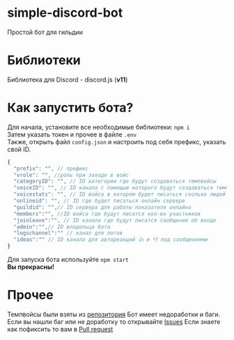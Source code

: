 # simple-discord-bot
Простой бот для гильдии

# Библиотеки
Библиотека для Discord - discord.js (**v11**)

# Как запустить бота? 
Для начала, установите все необходимые библиотеки: ``npm i`` <br>
Затем указать токен и прочее в файле ``.env`` <br>
Также, открыть файл ``config.json`` и настроить под себя префикс, указать свой ID. <br>
  ```js
  {
    "prefix": "", // префикс
    "vrole": "", //роль при заходе в войс
    "categoryID": "", // ID категории где будут создаваться темпвойсы
    "voiceID": "", // ID канала с помощью которого будут создаваться темпвойсы
    "voicestats": "", // ID войса в котором будет писаться сколько людей в войсе
    "onlineid": "", // ID где будет писаться онлайн сервере
    "guildid": "",// ID сервера для работы показателя онлайна
    "members":"", //ID войса где будут писатся кол-во участников
    "joinleave":"", // ID канала где будут писатся сообщения об входе
    "admin":"",// ID владельца бота
    "logschannel":"" // канал для логов
    "ideas":"" // ID канала для автореакций 👍 и 👎 под сообщениями
  }
  ```
Для запуска бота используйте ``npm start``<br>
**Вы прекрасны!**

# Прочее
Темпвойсы были взяты из [репозитория](https://github.com/bemovpro/Create-temporary-voice-channel) 
Бот имеет недоработки и баги.
Если вы нашли баг или не доработку то открывайте [Issues](https://github.com/sqdshcom/simple-discord-bot/issues)
Если знаете как пофиксить то вам в [Pull request](https://github.com/sqdshcom/simple-discord-bot/pulls)
